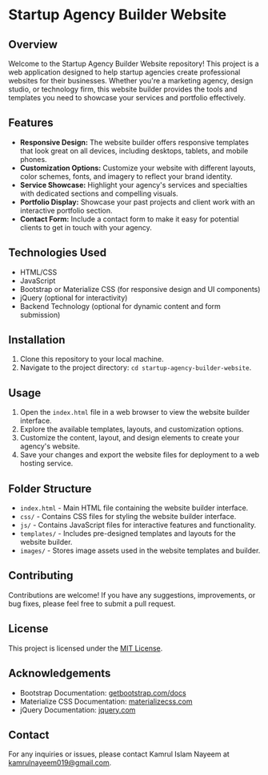 # Startup Agency Builder Website

## Overview
Welcome to the Startup Agency Builder Website repository! This project is a web application designed to help startup agencies create professional websites for their businesses. Whether you're a marketing agency, design studio, or technology firm, this website builder provides the tools and templates you need to showcase your services and portfolio effectively.

## Features
- **Responsive Design:** The website builder offers responsive templates that look great on all devices, including desktops, tablets, and mobile phones.
- **Customization Options:** Customize your website with different layouts, color schemes, fonts, and imagery to reflect your brand identity.
- **Service Showcase:** Highlight your agency's services and specialties with dedicated sections and compelling visuals.
- **Portfolio Display:** Showcase your past projects and client work with an interactive portfolio section.
- **Contact Form:** Include a contact form to make it easy for potential clients to get in touch with your agency.

## Technologies Used
- HTML/CSS
- JavaScript
- Bootstrap or Materialize CSS (for responsive design and UI components)
- jQuery (optional for interactivity)
- Backend Technology (optional for dynamic content and form submission)

## Installation
1. Clone this repository to your local machine.
2. Navigate to the project directory: `cd startup-agency-builder-website`.

## Usage
1. Open the `index.html` file in a web browser to view the website builder interface.
2. Explore the available templates, layouts, and customization options.
3. Customize the content, layout, and design elements to create your agency's website.
4. Save your changes and export the website files for deployment to a web hosting service.

## Folder Structure
- `index.html` - Main HTML file containing the website builder interface.
- `css/` - Contains CSS files for styling the website builder interface.
- `js/` - Contains JavaScript files for interactive features and functionality.
- `templates/` - Includes pre-designed templates and layouts for the website builder.
- `images/` - Stores image assets used in the website templates and builder.

## Contributing
Contributions are welcome! If you have any suggestions, improvements, or bug fixes, please feel free to submit a pull request.

## License
This project is licensed under the [MIT License](LICENSE).

## Acknowledgements
- Bootstrap Documentation: [getbootstrap.com/docs](https://getbootstrap.com/docs)
- Materialize CSS Documentation: [materializecss.com](https://materializecss.com/)
- jQuery Documentation: [jquery.com](https://jquery.com/)

## Contact
For any inquiries or issues, please contact Kamrul Islam Nayeem at kamrulnayeem019@gmail.com.
